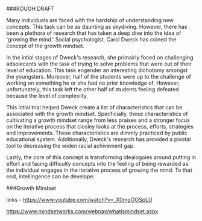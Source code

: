 ###ROUGH DRAFT

Many individuals are faced with the hardship of understanding new concepts. This task can be as daunting as skydiving. However, there has been a plethora of research that has taken a deep dive into the idea of 'growing the mind.' Social psychologist, Carol Dweck has coined the concept of the growth mindset.

In the intial stages of Dweck's research, she primairly foced on challenging adsolecents with the task of trying to solve problems that were out of their level of education. This task engender an interesting dichotomy amongst the youngsters. Moreover, half of the students were up to the challenge of working on something he or she had no prior knowledge of. However, unfortunately, this task left the other half of students feeling defeated because the level of complexiity.

This intial trial helped Dweck create a list of characteristics that can be associated with the growth mindset. Specficially, these characteristics of cultivating a growth mindset range from less praises and a stronger focus on the iterative process that closley looks at the process, efforts, strategies and improvements. These characteristics are dimmly practiced by public educational system. Additionally, Dweck's research has provided a pivotal tool to decreasing the widen racial achivement gap.

Lastly, the core of this concept is transforming idealogoies around putting in effort and facing difficulty concepts into the feeling of being rewarded as the individual engages in the iterative process of growing the mind. To that end, intellingence can be develope.

###Growth Mindset

links - https://www.youtube.com/watch?v=_X0mgOOSpLU

https://www.mindsetworks.com/webnav/whatismindset.aspx
